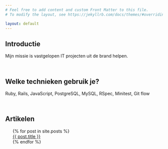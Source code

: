 ```yaml
---
# Feel free to add content and custom Front Matter to this file.
# To modify the layout, see https://jekyllrb.com/docs/themes/#overriding-theme-defaults

layout: default
---
```


## Introductie

Mijn missie is vastgelopen IT projecten uit de brand helpen. 

<br>

## Welke technieken gebruik je?

Ruby, Rails, JavaScript, PostgreSQL, MySQL, RSpec, Minitest, Git flow

<br>

## Artikelen

<ul style="list-style-type: none; margin: 0;">
  {% for post in site.posts %}
    <li>
      <a href="{{ post.url }}">{{ post.title }}</a>
    </li>
  {% endfor %}
</ul>

<br>
